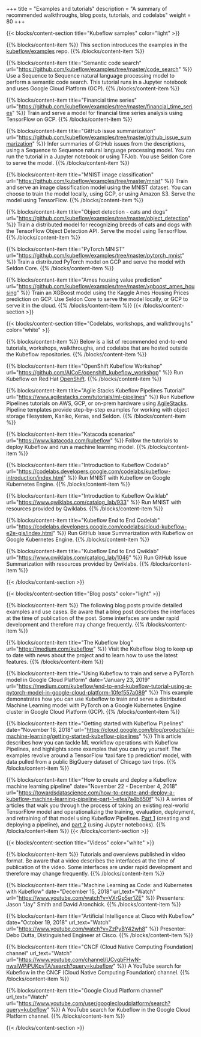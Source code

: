+++
title = "Examples and tutorials"
description = "A summary of recommended walkthroughs, blog posts, tutorials, and codelabs"
weight = 80
+++

{{< blocks/content-section title="Kubeflow samples" color="light" >}}

{{% blocks/content-item %}}
This section introduces the examples in the 
[kubeflow/examples](https://github.com/kubeflow/examples) repo.
{{% /blocks/content-item %}}

{{% blocks/content-item title="Semantic code search"
  url="https://github.com/kubeflow/examples/tree/master/code_search" %}}
Use a Sequence to Sequence natural language processing model to perform a semantic code search. This tutorial runs in a Jupyter notebook and uses Google Cloud Platform (GCP).
{{% /blocks/content-item %}}

{{% blocks/content-item title="Financial time series" 
  url="https://github.com/kubeflow/examples/tree/master/financial_time_series" %}}
Train and serve a model for financial time series analysis using TensorFlow
on GCP.
{{% /blocks/content-item %}}


{{% blocks/content-item title="GitHub issue summarization" 
  url="https://github.com/kubeflow/examples/tree/master/github_issue_summarization" %}}
Infer summaries of GitHub issues from the descriptions, using a Sequence to 
Sequence natural language processing model. You can run the tutorial in a 
Jupyter notebook or using TFJob. You use Seldon Core to serve the model.
{{% /blocks/content-item %}}

{{% blocks/content-item title="MNIST image classification" 
  url="https://github.com/kubeflow/examples/tree/master/mnist" %}}
Train and serve an image classification model using the MNIST dataset. You can
choose to train the model locally, using GCP, or using Amazon S3. Serve the
model using TensorFlow.
{{% /blocks/content-item %}}

{{% blocks/content-item title="Object detection - cats and dogs" 
  url="https://github.com/kubeflow/examples/tree/master/object_detection" %}}
Train a distributed model for recognizing breeds of cats and
dogs with the TensorFlow Object Detection API. Serve the model using TensorFlow.
{{% /blocks/content-item %}}

{{% blocks/content-item title="PyTorch MNIST" 
  url="https://github.com/kubeflow/examples/tree/master/pytorch_mnist" %}}
Train a distributed PyTorch model on GCP and serve the model with Seldon Core.
{{% /blocks/content-item %}}

{{% blocks/content-item title="Ames housing value prediction" 
  url="https://github.com/kubeflow/examples/tree/master/xgboost_ames_housing" %}}
Train an XGBoost model using the Kaggle Ames Housing Prices prediction on GCP.
Use Seldon Core to serve the model locally, or GCP to serve it in the cloud.
{{% /blocks/content-item %}}
{{< /blocks/content-section >}}


{{< blocks/content-section title="Codelabs, workshops, and walkthroughs" color="white" >}}

{{% blocks/content-item %}}
Below is a list of recommended end-to-end tutorials, workshops, walkthroughs,
and codelabs that are hosted outside the Kubeflow repositories.
{{% /blocks/content-item %}}

{{% blocks/content-item title="OpenShift Kubeflow Workshop"
  url="https://github.com/AICoE/openshift_kubeflow_workshop" %}}
Run Kubeflow on Red Hat [OpenShift](https://www.openshift.com/).
{{% /blocks/content-item %}}

{{% blocks/content-item title="Agile Stacks Kubeflow Pipelines Tutorial"
  url="https://www.agilestacks.com/tutorials/ml-pipelines" %}}
Run Kubeflow Pipelines tutorials on AWS, GCP, or on-prem hardware using [AgileStacks](https://www.agilestacks.com/).
Pipeline templates provide step-by-step examples for working with object storage filesystem, Kaniko, Keras, and Seldon.
{{% /blocks/content-item %}}

{{% blocks/content-item title="Katacoda scenarios"
  url="https://www.katacoda.com/kubeflow" %}}
Follow the tutorials to deploy Kubeflow and run a machine learning model.
{{% /blocks/content-item %}}

{{% blocks/content-item title="Introduction to Kubeflow Codelab"
  url="https://codelabs.developers.google.com/codelabs/kubeflow-introduction/index.html" %}}
Run MNIST with Kubeflow on Google Kubernetes Engine.
{{% /blocks/content-item %}}

{{% blocks/content-item title="Introduction to Kubeflow Qwiklab"
  url="https://www.qwiklabs.com/catalog_lab/933" %}}
Run MNIST with resources provided by Qwiklabs.
{{% /blocks/content-item %}}

{{% blocks/content-item title="Kubeflow End to End Codelab"
  url="https://codelabs.developers.google.com/codelabs/cloud-kubeflow-e2e-gis/index.html" %}}
Run GitHub Issue Summarization with Kubeflow on Google Kubernetes Engine.
{{% /blocks/content-item %}}

{{% blocks/content-item title="Kubeflow End to End Qwiklab"
  url="https://www.qwiklabs.com/catalog_lab/1046" %}}
Run GitHub Issue Summarization with resources provided by Qwiklabs.
{{% /blocks/content-item %}}

{{< /blocks/content-section >}}

{{< blocks/content-section title="Blog posts" color="light" >}}

{{% blocks/content-item %}}
The following blog posts provide detailed examples and use cases. Be aware that
a blog post describes the interfaces at the time of publication of the post.
Some interfaces are under rapid development and therefore may change frequently.
{{% /blocks/content-item %}}

{{% blocks/content-item title="The Kubeflow blog"
  url="https://medium.com/kubeflow" %}}
Visit the Kubeflow blog to keep up to date with news about the project and to
learn how to use the latest features.
{{% /blocks/content-item %}}

{{% blocks/content-item title="Using Kubeflow to train and serve a PyTorch model in Google Cloud Platform"
  date="January 23, 2019"
  url="https://medium.com/kubeflow/end-to-end-kubeflow-tutorial-using-a-pytorch-model-in-google-cloud-platform-10fef557a089" %}}
This example demonstrates how you can use Kubeflow to train and serve a 
distributed Machine Learning model with PyTorch on a Google Kubernetes Engine 
cluster in Google Cloud Platform (GCP).
{{% /blocks/content-item %}}


{{% blocks/content-item title="Getting started with Kubeflow Pipelines"
  date="November 16, 2018"
  url="https://cloud.google.com/blog/products/ai-machine-learning/getting-started-kubeflow-pipelines" %}}
This article describes how you can tackle ML workflow operations with 
Kubeflow Pipelines, and highlights some examples that you can try 
yourself. The examples revolve around a TensorFlow ‘taxi fare tip prediction’ 
model, with data pulled from a public BigQuery dataset of Chicago taxi trips.
{{% /blocks/content-item %}}

{{% blocks/content-item title="How to create and deploy a Kubeflow machine learning pipeline"
  date="November 22 - December 4, 2018"
  url="https://towardsdatascience.com/how-to-create-and-deploy-a-kubeflow-machine-learning-pipeline-part-1-efea7a4b650f" %}}
 A series of articles that walk you through the process of taking an existing 
 real-world TensorFlow model and operationalizing the training, evaluation, 
 deployment, and retraining of that model using Kubeflow Pipelines. 
 [Part 1](https://towardsdatascience.com/how-to-create-and-deploy-a-kubeflow-machine-learning-pipeline-part-1-efea7a4b650f)
 (creating and deploying a pipeline), and
 [part 2](https://towardsdatascience.com/how-to-deploy-jupyter-notebooks-as-components-of-a-kubeflow-ml-pipeline-part-2-b1df77f4e5b3)
 (using Jupyter notebooks).
{{% /blocks/content-item %}}
{{< /blocks/content-section >}}


{{< blocks/content-section title="Videos" color="white" >}}

{{% blocks/content-item %}}
Tutorials and overviews published in video format. Be aware that a video 
describes the interfaces at the time of publication of the video.
Some interfaces are under rapid development and therefore may change frequently.
{{% /blocks/content-item %}}

{{% blocks/content-item title="Machine Learning as Code: and Kubernetes with Kubeflow"
  date="December 15, 2018"
  url_text="Watch"
  url="https://www.youtube.com/watch?v=VXrGp5er1ZE" %}}
Presenters: Jason "Jay" Smith and David Aronchick.
{{% /blocks/content-item %}}

{{% blocks/content-item title="Artificial Intelligence at Cisco with Kubeflow"
  date="October 19, 2018"
  url_text="Watch"
  url="https://www.youtube.com/watch?v=ZzPyBY42wh8" %}}
Presenter: Debo Dutta, Distinguished Engineer at Cisco.
{{% /blocks/content-item %}}

{{% blocks/content-item title="CNCF (Cloud Native Computing Foundation) channel"
  url_text="Watch"
  url="https://www.youtube.com/channel/UCvqbFHwN-nwalWPjPUKpvTA/search?query=kubeflow" %}}
A YouTube search for Kubeflow in the CNCF (Cloud Native Computing Foundation)
channel.
{{% /blocks/content-item %}}

{{% blocks/content-item title="Google Cloud Platform channel"
  url_text="Watch"
  url="https://www.youtube.com/user/googlecloudplatform/search?query=kubeflow" %}}
A YouTube search for Kubeflow in the Google Cloud Platform
channel.
{{% /blocks/content-item %}}

{{< /blocks/content-section >}}
